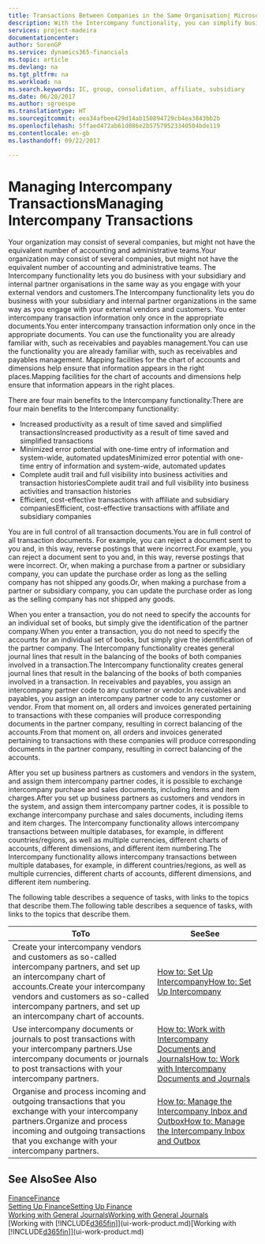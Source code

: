 ```yaml
---
title: Transactions Between Companies in the Same Organisation| Microsoft Docs
description: With the Intercompany functionality, you can simplify business processes and transactions between companies within the same organisation.
services: project-madeira
documentationcenter: 
author: SorenGP
ms.service: dynamics365-financials
ms.topic: article
ms.devlang: na
ms.tgt_pltfrm: na
ms.workload: na
ms.search.keywords: IC, group, consolidation, affiliate, subsidiary
ms.date: 06/20/2017
ms.author: sgroespe
ms.translationtype: HT
ms.sourcegitcommit: eea34afbee429d14ab150894729cb4ea3843bb2b
ms.openlocfilehash: 5ffaed472ab61d086e2b57579523340504bde119
ms.contentlocale: en-gb
ms.lasthandoff: 09/22/2017

---
```

# <a name="managing-intercompany-transactions"></a><span data-ttu-id="3ee81-103">Managing Intercompany Transactions</span><span class="sxs-lookup"><span data-stu-id="3ee81-103">Managing Intercompany Transactions</span></span>
<span data-ttu-id="3ee81-104">Your organization may consist of several companies, but might not have the equivalent number of accounting and administrative teams.</span><span class="sxs-lookup"><span data-stu-id="3ee81-104">Your organization may consist of several companies, but might not have the equivalent number of accounting and administrative teams.</span></span> <span data-ttu-id="3ee81-105">The Intercompany functionality lets you do business with your subsidiary and internal partner organisations in the same way as you engage with your external vendors and customers.</span><span class="sxs-lookup"><span data-stu-id="3ee81-105">The Intercompany functionality lets you do business with your subsidiary and internal partner organizations in the same way as you engage with your external vendors and customers.</span></span> <span data-ttu-id="3ee81-106">You enter intercompany transaction information only once in the appropriate documents.</span><span class="sxs-lookup"><span data-stu-id="3ee81-106">You enter intercompany transaction information only once in the appropriate documents.</span></span> <span data-ttu-id="3ee81-107">You can use the functionality you are already familiar with, such as receivables and payables management.</span><span class="sxs-lookup"><span data-stu-id="3ee81-107">You can use the functionality you are already familiar with, such as receivables and payables management.</span></span> <span data-ttu-id="3ee81-108">Mapping facilities for the chart of accounts and dimensions help ensure that information appears in the right places.</span><span class="sxs-lookup"><span data-stu-id="3ee81-108">Mapping facilities for the chart of accounts and dimensions help ensure that information appears in the right places.</span></span>  

<span data-ttu-id="3ee81-109">There are four main benefits to the Intercompany functionality:</span><span class="sxs-lookup"><span data-stu-id="3ee81-109">There are four main benefits to the Intercompany functionality:</span></span>  

- <span data-ttu-id="3ee81-110">Increased productivity as a result of time saved and simplified transactions</span><span class="sxs-lookup"><span data-stu-id="3ee81-110">Increased productivity as a result of time saved and simplified transactions</span></span>  
- <span data-ttu-id="3ee81-111">Minimized error potential with one-time entry of information and system-wide, automated updates</span><span class="sxs-lookup"><span data-stu-id="3ee81-111">Minimized error potential with one-time entry of information and system-wide, automated updates</span></span>  
- <span data-ttu-id="3ee81-112">Complete audit trail and full visibility into business activities and transaction histories</span><span class="sxs-lookup"><span data-stu-id="3ee81-112">Complete audit trail and full visibility into business activities and transaction histories</span></span>  
- <span data-ttu-id="3ee81-113">Efficient, cost-effective transactions with affiliate and subsidiary companies</span><span class="sxs-lookup"><span data-stu-id="3ee81-113">Efficient, cost-effective transactions with affiliate and subsidiary companies</span></span>  

<span data-ttu-id="3ee81-114">You are in full control of all transaction documents.</span><span class="sxs-lookup"><span data-stu-id="3ee81-114">You are in full control of all transaction documents.</span></span> <span data-ttu-id="3ee81-115">For example, you can reject a document sent to you and, in this way, reverse postings that were incorrect.</span><span class="sxs-lookup"><span data-stu-id="3ee81-115">For example, you can reject a document sent to you and, in this way, reverse postings that were incorrect.</span></span> <span data-ttu-id="3ee81-116">Or, when making a purchase from a partner or subsidiary company, you can update the purchase order as long as the selling company has not shipped any goods.</span><span class="sxs-lookup"><span data-stu-id="3ee81-116">Or, when making a purchase from a partner or subsidiary company, you can update the purchase order as long as the selling company has not shipped any goods.</span></span>  

<span data-ttu-id="3ee81-117">When you enter a transaction, you do not need to specify the accounts for an individual set of books, but simply give the identification of the partner company.</span><span class="sxs-lookup"><span data-stu-id="3ee81-117">When you enter a transaction, you do not need to specify the accounts for an individual set of books, but simply give the identification of the partner company.</span></span> <span data-ttu-id="3ee81-118">The Intercompany functionality creates general journal lines that result in the balancing of the books of both companies involved in a transaction.</span><span class="sxs-lookup"><span data-stu-id="3ee81-118">The Intercompany functionality creates general journal lines that result in the balancing of the books of both companies involved in a transaction.</span></span> <span data-ttu-id="3ee81-119">In receivables and payables, you assign an intercompany partner code to any customer or vendor.</span><span class="sxs-lookup"><span data-stu-id="3ee81-119">In receivables and payables, you assign an intercompany partner code to any customer or vendor.</span></span> <span data-ttu-id="3ee81-120">From that moment on, all orders and invoices generated pertaining to transactions with these companies will produce corresponding documents in the partner company, resulting in correct balancing of the accounts.</span><span class="sxs-lookup"><span data-stu-id="3ee81-120">From that moment on, all orders and invoices generated pertaining to transactions with these companies will produce corresponding documents in the partner company, resulting in correct balancing of the accounts.</span></span>  

 <span data-ttu-id="3ee81-121">After you set up business partners as customers and vendors in the system, and assign them intercompany partner codes, it is possible to exchange intercompany purchase and sales documents, including items and item charges.</span><span class="sxs-lookup"><span data-stu-id="3ee81-121">After you set up business partners as customers and vendors in the system, and assign them intercompany partner codes, it is possible to exchange intercompany purchase and sales documents, including items and item charges.</span></span> <span data-ttu-id="3ee81-122">The Intercompany functionality allows intercompany transactions between multiple databases, for example, in different countries/regions, as well as multiple currencies, different charts of accounts, different dimensions, and different item numbering.</span><span class="sxs-lookup"><span data-stu-id="3ee81-122">The Intercompany functionality allows intercompany transactions between multiple databases, for example, in different countries/regions, as well as multiple currencies, different charts of accounts, different dimensions, and different item numbering.</span></span>  

<span data-ttu-id="3ee81-123">The following table describes a sequence of tasks, with links to the topics that describe them.</span><span class="sxs-lookup"><span data-stu-id="3ee81-123">The following table describes a sequence of tasks, with links to the topics that describe them.</span></span>

 |<span data-ttu-id="3ee81-124">To</span><span class="sxs-lookup"><span data-stu-id="3ee81-124">To</span></span> |<span data-ttu-id="3ee81-125">See</span><span class="sxs-lookup"><span data-stu-id="3ee81-125">See</span></span>|
 |---|---|
 |<span data-ttu-id="3ee81-126">Create your intercompany vendors and customers as so-called intercompany partners, and set up an intercompany chart of accounts.</span><span class="sxs-lookup"><span data-stu-id="3ee81-126">Create your intercompany vendors and customers as so-called intercompany partners, and set up an intercompany chart of accounts.</span></span>|[<span data-ttu-id="3ee81-127">How to: Set Up Intercompany</span><span class="sxs-lookup"><span data-stu-id="3ee81-127">How to: Set Up Intercompany</span></span>](intercompany-how-setup.md)|
 |<span data-ttu-id="3ee81-128">Use intercompany documents or journals to post transactions with your intercompany partners.</span><span class="sxs-lookup"><span data-stu-id="3ee81-128">Use intercompany documents or journals to post transactions with your intercompany partners.</span></span>|[<span data-ttu-id="3ee81-129">How to: Work with Intercompany Documents and Journals</span><span class="sxs-lookup"><span data-stu-id="3ee81-129">How to: Work with Intercompany Documents and Journals</span></span>](intercompany-how-work-documents-journals.md)|
 |<span data-ttu-id="3ee81-130">Organise and process incoming and outgoing transactions that you exchange with your intercompany partners.</span><span class="sxs-lookup"><span data-stu-id="3ee81-130">Organize and process incoming and outgoing transactions that you exchange with your intercompany partners.</span></span>|[<span data-ttu-id="3ee81-131">How to: Manage the Intercompany Inbox and Outbox</span><span class="sxs-lookup"><span data-stu-id="3ee81-131">How to: Manage the Intercompany Inbox and Outbox</span></span>](intercompany-how-manage-intercompany-inbox.md)|

## <a name="see-also"></a><span data-ttu-id="3ee81-132">See Also</span><span class="sxs-lookup"><span data-stu-id="3ee81-132">See Also</span></span>
[<span data-ttu-id="3ee81-133">Finance</span><span class="sxs-lookup"><span data-stu-id="3ee81-133">Finance</span></span>](finance.md)  
[<span data-ttu-id="3ee81-134">Setting Up Finance</span><span class="sxs-lookup"><span data-stu-id="3ee81-134">Setting Up Finance</span></span>](finance-setup-finance.md)  
[<span data-ttu-id="3ee81-135">Working with General Journals</span><span class="sxs-lookup"><span data-stu-id="3ee81-135">Working with General Journals</span></span>](ui-work-general-journals.md)  
<span data-ttu-id="3ee81-136">[Working with [!INCLUDE[d365fin](includes/d365fin_md.md)]](ui-work-product.md)</span><span class="sxs-lookup"><span data-stu-id="3ee81-136">[Working with [!INCLUDE[d365fin](includes/d365fin_md.md)]](ui-work-product.md)</span></span>

